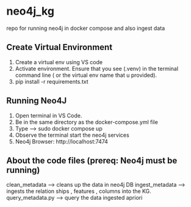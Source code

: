 # neo4j_kg
repo for running neo4j in docker compose and also ingest data

Create Virtual Environment
----------------------------
1. Create a virtual env using VS code
2. Activate environment. Ensure that you see (.venv) in the terminal command line ( or the virtual env name that u provided). 
3. pip install -r requirements.txt


Running Neo4J
--------------
1. Open terminal in VS Code.
2. Be in the same directory as the docker-compose.yml file
3. Type --> sudo docker compose up
4. Observe the terminal start the neo4j services
5. Neo4j Browser: http://localhost:7474

About the code files (prereq: Neo4j must be running)
---------------------
clean_metadata --> cleans up the data in neo4j DB
ingest_metadata --> ingests the relation ships , features , columns into the KG.
query_metadata.py --> query the data ingested apriori